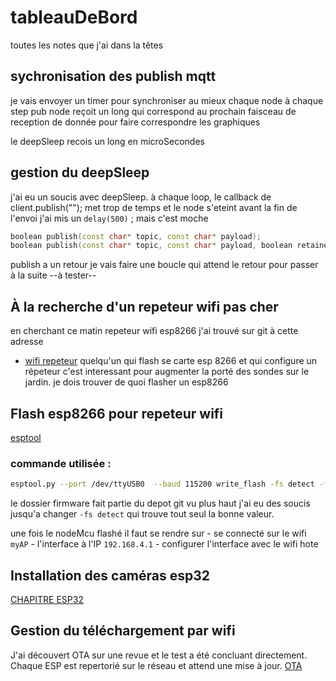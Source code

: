 # tableauDeBord
toutes les notes que j'ai dans la têtes

## sychronisation des publish mqtt

je vais envoyer un timer pour synchroniser au mieux chaque node
à chaque step pub node reçoit un long qui correspond au prochain 
faisceau de reception de donnée pour faire correspondre les graphiques

le deepSleep recois un long en microSecondes

## gestion du deepSleep

j'ai eu un soucis avec deepSleep.
à chaque loop, le callback de client.publish("");
met trop de temps et le node s'eteint avant la fin de l'envoi
j'ai mis un `delay(500)` ; mais c'est moche

```c++
boolean publish(const char* topic, const char* payload);
boolean publish(const char* topic, const char* payload, boolean retained);
```

publish a un retour je vais faire une boucle qui attend le retour pour passer à la suite
--à tester--

## À la recherche d'un repeteur wifi pas cher

en cherchant ce matin repeteur wifi esp8266 j'ai trouvé sur git à cette adresse
- [wifi repeteur](https://github.com/martin-ger/esp_wifi_repeater)
quelqu'un qui flash se carte esp 8266 et qui configure un répeteur
c'est interessant pour augmenter la porté des sondes sur le jardin. 
je dois trouver de quoi flasher un esp8266

## Flash esp8266 pour repeteur wifi

[esptool](https://github.com/espressif/esptool)
### commande utilisée :

```sh
esptool.py --port /dev/ttyUSB0  --baud 115200 write_flash -fs detect -fm qio --flash_freq 80m 0x00000 firmware/0x00000.bin 0x02000 firmware/0x02000.bin 0x82000 firmware/0x82000.bin
```

le dossier firmware fait partie du depot git vu plus haut
j'ai eu des soucis jusqu'a changer `-fs detect` qui trouve tout seul la bonne valeur.

une fois le nodeMcu flashé 
il faut se rendre sur 
    - se connecté sur le wifi `myAP`
    - l'interface à l'IP `192.168.4.1`
    - configurer l'interface avec le wifi hote 

## Installation des caméras esp32

[CHAPITRE ESP32](https://github.com/ambulancexm/tableauDeBord/tree/main/ESP32)

## Gestion du téléchargement par wifi

J'ai découvert OTA sur une revue et le test a été concluant 
directement.
Chaque ESP est repertorié sur le réseau et attend une mise à jour.
[OTA](https://github.com/ambulancexm/tableauDeBord/tree/main/OTA)


